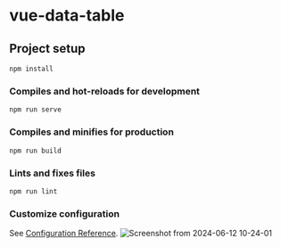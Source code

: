 # vue-data-table

## Project setup
```
npm install
```

### Compiles and hot-reloads for development
```
npm run serve
```

### Compiles and minifies for production
```
npm run build
```

### Lints and fixes files
```
npm run lint
```

### Customize configuration
See [Configuration Reference](https://cli.vuejs.org/config/).
![Screenshot from 2024-06-12 10-24-01](https://github.com/Chandrasegar-123/vue-app/assets/92800991/2dd6bee2-b701-4189-b7bc-daae7c828624)
